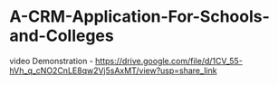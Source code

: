 # A-CRM-Application-For-Schools-and-Colleges
video Demonstration - https://drive.google.com/file/d/1CV_55-hVh_q_cNO2CnLE8qw2Vj5sAxMT/view?usp=share_link
